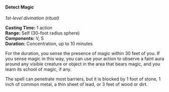 #### Detect Magic
<!-- markdownlint-disable link-image-reference-definitions -->
[_metadata_:spell_name]:- "Detect Magic"
[_metadata_:spell_level]:- "1"
[_metadata_:spell_school]:- "divination"
[_metadata_:ritual]:- "true"
[_metadata_:casting_time_amount]:- "1"
[_metadata_:casting_time_unit]:- "action"
[_metadata_:range]:- "Self"
[_metadata_:target]:- "30-foot radius sphere"
[_metadata_:components_verbal]:- "true"
[_metadata_:components_somatic]:- "true"
[_metadata_:components_material]:- "false"
[_metadata_:duration]:- "10 minutes"
[_metadata_:concentration]:- "true"
[_metadata_:compared_to_wotc_srd_5.1]:- "mechanics_same_wording_same"
[_metadata_:compared_to_a5e_srd]:- "mechanics_different_wording_different"
<!-- markdownlint-disable-next-line no-emphasis-as-heading -->
_1st-level divination (ritual)_

**Casting Time:** 1 action \
**Range:** Self (30-foot radius sphere) \
**Components:** V, S \
**Duration:** Concentration, up to 10 minutes

For the duration, you sense the presence of magic within 30 feet of you.
If you sense magic in this way, you can use your action to observe a faint aura around any visible creature or object in the area that bears magic, and you learn its school of magic, if any.

The spell can penetrate most barriers, but it is blocked by 1 foot of stone, 1 inch of common metal, a thin sheet of lead, or 3 feet of wood or dirt.
